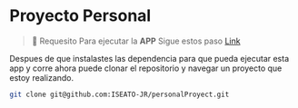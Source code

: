 # Proyecto Personal
> :memo: Requesito 
Para ejecutar la **APP**
Sigue estos paso
[Link](https://github.com/ISEATO-JR/Labs-SpeedTest/blob/main/Notas.txt)

Despues de que instalastes las dependencia para que pueda ejecutar esta app y corre 
ahora puede clonar el repositorio y navegar un proyecto que estoy realizando.

```bash
git clone git@github.com:ISEATO-JR/personalProyect.git
```

